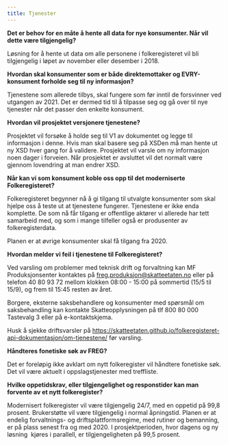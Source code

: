 ```yaml
---
title: Tjenester
---
```


**Det er behov for en måte å hente all data for nye konsumenter. Når vil dette være tilgjengelig?**

Løsning for å hente ut data om alle personene i folkeregisteret vil bli tilgjengelig i løpet av november eller desember i 2018.

**Hvordan skal konsumenter som er både direktemottaker og EVRY-konsument forholde seg til ny informasjon?**

Tjenestene som allerede tilbys, skal fungere som før inntil de forsvinner ved utgangen av 2021.
Det er dermed tid til å tilpasse seg og gå over til nye tjenester når det passer den enkelte konsument.

**Hvordan vil prosjektet versjonere tjenestene?**

Prosjektet vil forsøke å holde seg til V1 av dokumentet og legge til informasjon i denne.
Hvis man skal basere seg på XSDen må man hente ut ny XSD hver gang for å validere.
Prosjektet vil varsle om ny informasjon noen dager i forveien.
Når prosjektet er avsluttet vil det normalt være gjennom lovendring at man endrer XSD.

**Når kan vi som konsument koble oss opp til det moderniserte Folkeregisteret?**

Folkeregisteret begynner nå å gi tilgang til utvalgte konsumenter som skal hjelpe oss å teste ut at tjenestene fungerer. Tjenestene er ikke enda komplette. De som nå får tilgang er offentlige aktører vi allerede har tett samarbeid med, og som i mange tilfeller også er produsenter av folkeregisterdata.

Planen er at øvrige konsumenter skal få tilgang fra 2020.

**Hvordan melder vi feil i tjenestene til Folkeregisteret?**

Ved varsling om problemer med teknisk drift og forvaltning kan MF Produksjonsenter kontaktes på freg.produksjon@skatteetaten.no
eller på telefon 40 80 93 72 mellom klokken 08:00 - 15:00 på sommertid (15/5 til 15/9), og frem til 15:45 resten av året.

Borgere, eksterne saksbehandlere og konsumenter med spørsmål om saksbehandling kan kontakte
Skatteopplysningen på tlf 800 80 000 Tastevalg 3 eller på e-kontaktskjema.

Husk å sjekke driftsvarsler på https://skatteetaten.github.io/folkeregisteret-api-dokumentasjon/om-tjenestene/ før varsling.

**Håndteres fonetiske søk av FREG?**

Det er foreløpig ikke avklart om nytt folkeregister vil håndtere fonetiske søk. Det vil være aktuelt i oppslagstjenester med treffliste.

**Hvilke oppetidskrav, eller tilgjengelighet og responstider kan man forvente av et nytt folkeregister?**

Modernisert folkeregister vil være tilgjengelig 24/7, med en oppetid på 99,8 prosent. Brukerstøtte vil være tilgjengelig i normal åpningstid. Planen er at endelig forvaltnings- og driftsplattformsregime, med rutiner og bemanning, er på plass senest fra og med 2020. I prosjektperioden, hvor dagens og ny løsning  kjøres i parallell, er tilgjengeligheten på 99,5 prosent.
